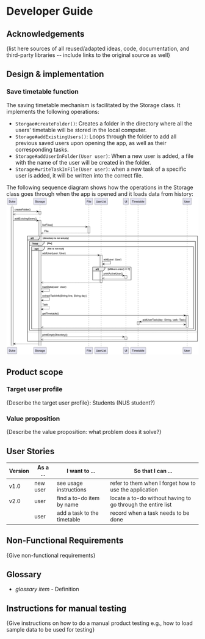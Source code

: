 # Developer Guide

## Acknowledgements

{list here sources of all reused/adapted ideas, code, documentation, and third-party libraries -- include links to the original source as well}

## Design & implementation

### Save timetable function
The saving timetable mechanism is facilitated by the Storage class. It implements the following operations: 
* `Storgae#createFolder()`: Creates a folder in the directory where all the users' timetable will be stored in the local computer.
* `Storage#addExistingUsers()`: Loops through the folder to add all previous saved users upon opening the app, as well as their corresponding tasks.
* `Storage#addUserInFolder(User user)`: When a new user is added, a file with the name of the user will be created in the folder.
* `Storage#writeTaskInFile(User user)`: when a new task of a specific user is added, it will be written into the correct file.

The following sequence diagram shows how the operations in the Storage class goes through when the app is opened and it loads data from history:
![Storage UML](StorageUML.png)
## Product scope
### Target user profile

{Describe the target user profile}: Students (NUS student?)

### Value proposition

{Describe the value proposition: what problem does it solve?}

## User Stories

|Version| As a ... | I want to ... | So that I can ...                                           |
|--------|----------|---------------|-------------------------------------------------------------|
|v1.0| new user |see usage instructions| refer to them when I forget how to use the application      |
|v2.0| user     |find a to-do item by name| locate a to-do without having to go through the entire list |
|    | user     |add a task to the timetable| record when a task needs to be done  |
 

## Non-Functional Requirements

{Give non-functional requirements}

## Glossary

* *glossary item* - Definition

## Instructions for manual testing

{Give instructions on how to do a manual product testing e.g., how to load sample data to be used for testing}
